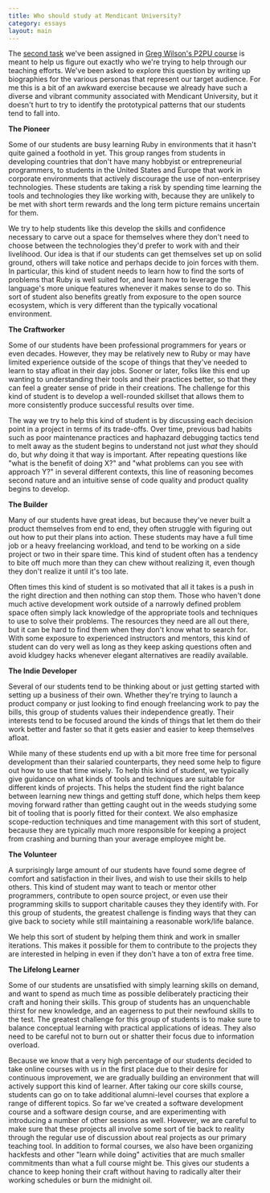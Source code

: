 ```yaml
---
title: Who should study at Mendicant University?
category: essays
layout: main
---
```


The [second task](http://p2pu.org/en/groups/how-to-teach-webcraft-and-programming-to-free-range-students/content/what-do-you-want-your-learners-to-learn/) we've been assigned in [Greg Wilson's P2PU course](http://p2pu.org/en/groups/how-to-teach-webcraft-and-programming-to-free-range-students) is meant to help us figure out exactly who we're trying to help through our teaching efforts. We've been asked to explore this question by writing up biographies for the various personas that represent our target audience. For me this is a bit of an awkward exercise because we already have such a diverse and vibrant community associated with Mendicant University, but it doesn't hurt to try to identify the prototypical patterns that our students tend to fall into.

**The Pioneer**

Some of our students are busy learning Ruby in environments that it hasn't quite gained a foothold in yet. This group ranges from students in developing countries that don't have many hobbyist or entrepreneurial programmers, to students in the United States and Europe that work in corporate environments that actively discourage the use of non-enterprisey technologies. These students are taking a risk by spending time learning the tools and technologies they like working with, because they are unlikely to be met with short term rewards and the long term picture remains uncertain for them. 

We try to help students like this develop the skills and confidence necessary to carve out a space for themselves where they don't need to choose between the technologies they'd prefer to work with and their livelihood. Our idea is that if our students can get themselves set up on solid ground, others will take notice and perhaps decide to join forces with them. In particular, this kind of student needs to learn how to find the sorts of problems that Ruby is well suited for, and learn how to leverage the language's more unique features whenever it makes sense to do so. This sort of student also benefits greatly from exposure to the open source ecosystem, which is very different than the typically vocational environment. 

**The Craftworker**

Some of our students have been professional programmers for years or even decades. However, they may be relatively new to Ruby or may have limited experience outside of the scope of things that they've needed to learn to stay afloat in their day jobs. Sooner or later, folks like this end up wanting to understanding their tools and their practices better, so that they can feel a greater sense of pride in their creations. The challenge for this kind of student is to develop a well-rounded skillset that allows them to more consistently produce successful results over time.

The way we try to help this kind of student is by discussing each decision point in a project in terms of its trade-offs. Over time, previous bad habits such as poor maintenance practices and haphazard debugging tactics tend to melt away as the student begins to understand not just *what* they should do, but *why* doing it that way is important. After repeating questions like "what is the benefit of doing X?" and "what problems can you see with approach Y?" in several different contexts, this line of reasoning becomes second nature and an intuitive sense of code quality and product quality begins to develop.

**The Builder**

Many of our students have great ideas, but because they've never built a product themselves from end to end, they often struggle with figuring out out how to put their plans into action. These students may have a full time job or a heavy freelancing workload, and tend to be working on a side project or two in their spare time. This kind of student often has a tendency to bite off much more than they can chew without realizing it, even though they don't realize it until it's too late.

Often times this kind of student is so motivated that all it takes is a push in the right direction and then nothing can stop them. Those who haven't done much active development work outside of a narrowly defined problem space often simply lack knowledge of the appropriate tools and techniques to use to solve their problems. The resources they need are all out there, but it can be hard to find them when they don't know what to search for. With some exposure to experienced instructors and mentors, this kind of student can do very well as long as they keep asking questions often and avoid kludgey hacks whenever elegant alternatives are readily available.

**The Indie Developer**

Several of our students tend to be thinking about or just getting started with setting up a business of their own. Whether they're trying to launch a product company or just looking to find enough freelancing work to pay the bills, this group of students values their independence greatly. Their interests tend to be focused around the kinds of things that let them do their work better and faster so that it gets easier and easier to keep themselves afloat.

While many of these students end up with a bit more free time for personal development than their salaried counterparts, they need some help to figure out how to use that time wisely. To help this kind of student, we typically give guidance on what kinds of tools and techniques are suitable for different kinds of projects. This helps the student find the right balance between learning new things and getting stuff done, which helps them keep moving forward rather than getting caught out in the weeds studying some bit of tooling that is poorly fitted for their context. We also emphasize scope-reduction techniques and time management with this sort of student, because they are typically much more responsible for keeping a project from crashing and burning than your average employee might be.

**The Volunteer**

A surprisingly large amount of our students have found some degree of comfort and satisfaction in their lives, and wish to use their skills to help others. This kind of student may want to teach or mentor other programmers, contribute to open source project, or even use their programming skills to support charitable causes they they identify with. For this group of students, the greatest challenge is finding ways that they can give back to society while still maintaining a reasonable work/life balance.

We help this sort of student by helping them think and work in smaller iterations. This makes it possible for them to contribute to the projects they are interested in helping in even if they don't have a ton of extra free time.

**The Lifelong Learner**

Some of our students are unsatisfied with simply learning skills on demand, and want to spend as much time as possible deliberately practicing their craft and honing their skills. This group of students has an unquenchable thirst for new knowledge, and an eagerness to put their newfound skills to the test. The greatest challenge for this group of students is to make sure to balance conceptual learning with practical applications of ideas. They also need to be careful not to burn out or shatter their focus due to information overload.

Because we know that a very high percentage of our students decided to take online courses with us in the first place due to their desire for continuous improvement, we are gradually building an environment that will actively support this kind of learner. After taking our core skills course, students can go on to take additional alumni-level courses that explore a range of different topics. So far we've created a software development course and a software design course, and are experimenting with introducing a number of other sessions as well. However, we are careful to make sure that these projects all involve some sort of tie back to reality through the regular use of discussion about real projects as our primary teaching tool. In addition to formal courses, we also have been organizing hackfests and other "learn while doing" activities that are much smaller commitments than what a full course might be. This gives our students a chance to keep honing their craft without having to radically alter their working schedules or burn the midnight oil.
